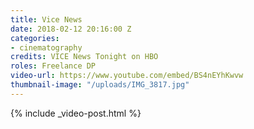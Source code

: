 ```yaml
---
title: Vice News
date: 2018-02-12 20:16:00 Z
categories:
- cinematography
credits: VICE News Tonight on HBO
roles: Freelance DP
video-url: https://www.youtube.com/embed/BS4nEYhKwvw
thumbnail-image: "/uploads/IMG_3817.jpg"
---
```


{% include _video-post.html %}
